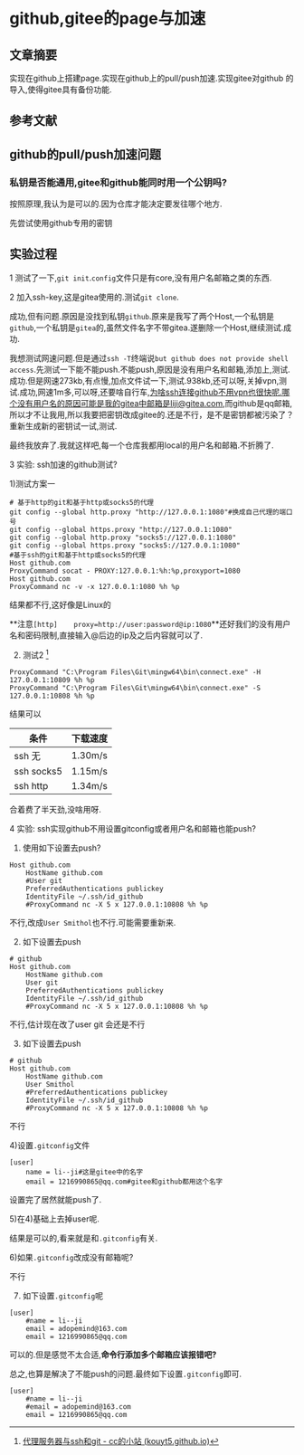 # github,gitee的page与加速

## 文章摘要

实现在github上搭建page.实现在github上的pull/push加速.实现gitee对github 的导入,使得gitee具有备份功能.

## 参考文献

[^1]: [代理服务器与ssh和git - cc的小站 (kouyt5.github.io)](https://kouyt5.github.io/2020/12/23/windows-SSH代理配置.html)

## github的pull/push加速问题

### 私钥是否能通用,gitee和github能同时用一个公钥吗?

按照原理,我认为是可以的.因为仓库才能决定要发往哪个地方.

先尝试使用github专用的密钥

## 实验过程

1 测试了一下,`git init`.`config`文件只是有core,没有用户名邮箱之类的东西.

2 加入ssh-key,这是gitea使用的.测试`git clone`.

成功,但有问题.原因是没找到私钥`github`.原来是我写了两个Host,一个私钥是`github`,一个私钥是`gitea`的,虽然文件名字不带gitea.遂删除一个Host,继续测试.成功.

我想测试网速问题.但是通过`ssh -T`终端说`but github does not provide shell access`.先测试一下能不能push.不能push,原因是没有用户名和邮箱,添加上,测试.成功.但是网速273kb,有点慢,加点文件试一下,测试.938kb,还可以呀,关掉vpn,测试.成功,网速1m多,可以呀,还要啥自行车,为啥ssh连接github不用vpn也很快呢.哪个没有用户名的原因可能是我的gitea中邮箱是liji@gitea.com,而github是qq邮箱,所以才不让我用,所以我要把密钥改成gitee的.还是不行，是不是密钥都被污染了？重新生成新的密钥试一试,测试.

最终我放弃了.我就这样吧,每一个仓库我都用local的用户名和邮箱.不折腾了.

3 实验: ssh加速的github测试?

1)测试方案一

```shell
# 基于http的git和基于http或socks5的代理
git config --global http.proxy "http://127.0.0.1:1080"#换成自己代理的端口号
git config --global https.proxy "http://127.0.0.1:1080"
git config --global http.proxy "socks5://127.0.0.1:1080"
git config --global https.proxy "socks5://127.0.0.1:1080"
#基于ssh的git和基于http或socks5的代理
Host github.com
ProxyCommand socat - PROXY:127.0.0.1:%h:%p,proxyport=1080
Host github.com
ProxyCommand nc -v -x 127.0.0.1:1080 %h %p
```

结果都不行,这好像是Linux的

**注意`[http]    proxy=http://user:password@ip:1080`**还好我们的没有用户名和密码限制,直接输入@后边的ip及之后内容就可以了.

2) 测试2 [^1]

```shell
ProxyCommand "C:\Program Files\Git\mingw64\bin\connect.exe" -H 127.0.0.1:10809 %h %p
ProxyCommand "C:\Program Files\Git\mingw64\bin\connect.exe" -S 127.0.0.1:10808 %h %p
```

结果可以

| 条件       | 下载速度 |
| ---------- | -------- |
| ssh 无     | 1.30m/s  |
| ssh socks5 | 1.15m/s  |
| ssh http   | 1.34m/s  |

合着费了半天劲,没啥用呀.

4 实验: ssh实现github不用设置gitconfig或者用户名和邮箱也能push?

1) 使用如下设置去push?

```shell
Host github.com
    HostName github.com
    #User git
    PreferredAuthentications publickey
    IdentityFile ~/.ssh/id_github
    #ProxyCommand nc -X 5 x 127.0.0.1:10808 %h %p
```

不行,改成`User Smithol`也不行.可能需要重新来.

2) 如下设置去push

```shell
# github
Host github.com
    HostName github.com
    User git
    PreferredAuthentications publickey
    IdentityFile ~/.ssh/id_github
    #ProxyCommand nc -X 5 x 127.0.0.1:10808 %h %p
```

 不行,估计现在改了user git 会还是不行

3) 如下设置去push

```shell
# github
Host github.com
    HostName github.com
    User Smithol 
    #PreferredAuthentications publickey
    IdentityFile ~/.ssh/id_github
    #ProxyCommand nc -X 5 x 127.0.0.1:10808 %h %p
```

不行

4)设置`.gitconfig`文件

```shell
[user]
	name = li--ji#这是gitee中的名字
	email = 1216990865@qq.com#gitee和github都用这个名字
```

设置完了居然就能push了.

5)在4)基础上去掉user呢.

结果是可以的,看来就是和`.gitconfig`有关.

6)如果`.gitconfig`改成没有邮箱呢?

不行

7) 如下设置`.gitconfig`呢

```shell
[user]
	#name = li--ji
	email = adopemind@163.com
	email = 1216990865@qq.com
```

可以的.但是感觉不太合适,**命令行添加多个邮箱应该报错吧?**

总之,也算是解决了不能push的问题.最终如下设置`.gitconfig`即可.

```shell
[user]
	#name = li--ji
	#email = adopemind@163.com
	email = 1216990865@qq.com
```




